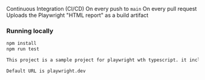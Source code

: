 Continuous Integration (CI/CD)
On every push to `main`
On every pull request
Uploads the Playwright "HTML report" as a build artifact

### Running locally
```bash
npm install
npm run test

This project is a sample project for playwright wth typescript. it include - page objects for elements, constructors and CI/CD. 

Default URL is playwright.dev